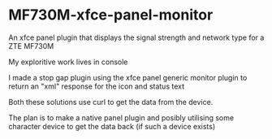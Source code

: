 # MF730M-xfce-panel-monitor
An xfce panel plugin that displays the signal strength and network type for a ZTE MF730M

My exploritive work lives in console

I made a stop gap plugin using the xfce panel generic monitor plugin to return an "xml" response for the icon and status text

Both these solutions use curl to get the data from the device.

The plan is to make a native panel plugin and posibly utilising some character device to get the data back (if such a device exists)


